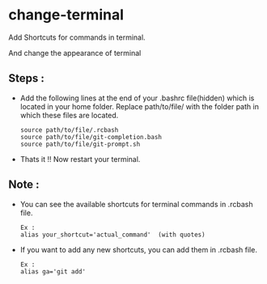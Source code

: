 # change-terminal
Add Shortcuts for commands in terminal.

And change the appearance of terminal

## Steps :
* Add the following lines at the end of your .bashrc file(hidden) which is located in your home folder. Replace path/to/file/ with the folder path in which these files are located.

  ```  
  source path/to/file/.rcbash
  source path/to/file/git-completion.bash
  source path/to/file/git-prompt.sh
  ```
* Thats it !! Now restart your terminal.

## Note :
* You can see the available shortcuts for terminal commands in .rcbash file.
  
  ```
  Ex :
  alias your_shortcut='actual_command'  (with quotes)
  ```
* If you want to add any new shortcuts, you can add them in .rcbash file.

  ```
  Ex :
  alias ga='git add'
  ```
